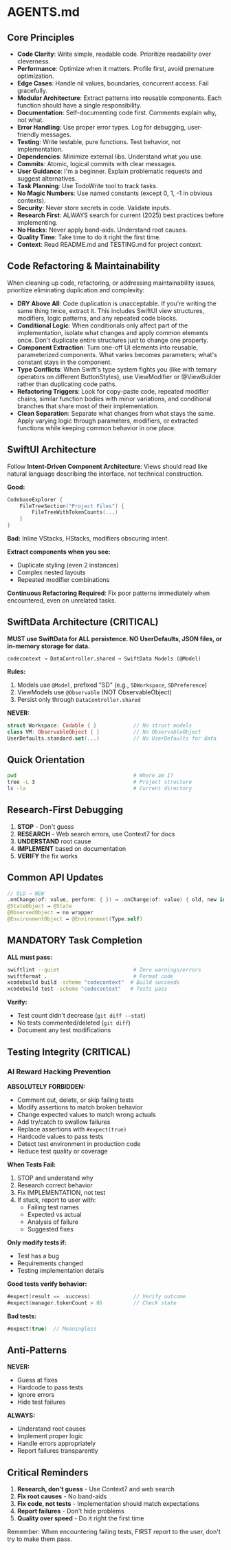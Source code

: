 # AGENTS.md

## Core Principles

- **Code Clarity**: Write simple, readable code. Prioritize readability over cleverness.
- **Performance**: Optimize when it matters. Profile first, avoid premature optimization.
- **Edge Cases**: Handle nil values, boundaries, concurrent access. Fail gracefully.
- **Modular Architecture**: Extract patterns into reusable components. Each function should have a single responsibility.
- **Documentation**: Self-documenting code first. Comments explain why, not what.
- **Error Handling**: Use proper error types. Log for debugging, user-friendly messages.
- **Testing**: Write testable, pure functions. Test behavior, not implementation.
- **Dependencies**: Minimize external libs. Understand what you use.
- **Commits**: Atomic, logical commits with clear messages.
- **User Guidance**: I'm a beginner. Explain problematic requests and suggest alternatives.
- **Task Planning**: Use TodoWrite tool to track tasks.
- **No Magic Numbers**: Use named constants (except 0, 1, -1 in obvious contexts).
- **Security**: Never store secrets in code. Validate inputs.
- **Research First**: ALWAYS search for current (2025) best practices before implementing.
- **No Hacks**: Never apply band-aids. Understand root causes.
- **Quality Time**: Take time to do it right the first time.
- **Context**: Read README.md and TESTING.md for project context.

## Code Refactoring & Maintainability

When cleaning up code, refactoring, or addressing maintainability issues, prioritize eliminating duplication and complexity:

- **DRY Above All**: Code duplication is unacceptable. If you're writing the same thing twice, extract it. This includes SwiftUI view structures, modifiers, logic patterns, and any repeated code blocks.
- **Conditional Logic**: When conditionals only affect part of the implementation, isolate what changes and apply common elements once. Don't duplicate entire structures just to change one property.
- **Component Extraction**: Turn one-off UI elements into reusable, parameterized components. What varies becomes parameters; what's constant stays in the component.
- **Type Conflicts**: When Swift's type system fights you (like with ternary operators on different ButtonStyles), use ViewModifier or @ViewBuilder rather than duplicating code paths.
- **Refactoring Triggers**: Look for copy-paste code, repeated modifier chains, similar function bodies with minor variations, and conditional branches that share most of their implementation.
- **Clean Separation**: Separate what changes from what stays the same. Apply varying logic through parameters, modifiers, or extracted functions while keeping common behavior in one place.

## SwiftUI Architecture

Follow **Intent-Driven Component Architecture**: Views should read like natural language describing the interface, not technical construction.

**Good:**

```swift
CodebaseExplorer {
    FileTreeSection("Project Files") {
        FileTreeWithTokenCounts(...)
    }
}
```

**Bad:** Inline VStacks, HStacks, modifiers obscuring intent.

**Extract components when you see:**

- Duplicate styling (even 2 instances)
- Complex nested layouts
- Repeated modifier combinations

**Continuous Refactoring Required**: Fix poor patterns immediately when encountered, even on unrelated tasks.

## SwiftData Architecture (CRITICAL)

**MUST use SwiftData for ALL persistence. NO UserDefaults, JSON files, or in-memory storage for data.**

```
codecontext → DataController.shared → SwiftData Models (@Model)
```

**Rules:**

1. Models use `@Model`, prefixed "SD" (e.g., `SDWorkspace`, `SDPreference`)
2. ViewModels use `@Observable` (NOT ObservableObject)
3. Persist only through `DataController.shared`

**NEVER:**

```swift
struct Workspace: Codable { }            // No struct models
class VM: ObservableObject { }           // No ObservableObject
UserDefaults.standard.set(...)           // No UserDefaults for data
```

## Quick Orientation

```bash
pwd                                      # Where am I?
tree -L 3                                # Project structure
ls -la                                   # Current directory
```

## Research-First Debugging

1. **STOP** - Don't guess
2. **RESEARCH** - Web search errors, use Context7 for docs
3. **UNDERSTAND** root cause
4. **IMPLEMENT** based on documentation
5. **VERIFY** the fix works

## Common API Updates

```swift
// OLD → NEW
.onChange(of: value, perform: { }) → .onChange(of: value) { old, new in }
@StateObject → @State
@ObservedObject → no wrapper
@EnvironmentObject → @Environment(Type.self)
```

## MANDATORY Task Completion

**ALL must pass:**

```bash
swiftlint --quiet                        # Zero warnings/errors
swiftformat .                            # Format code
xcodebuild build -scheme "codecontext"  # Build succeeds
xcodebuild test -scheme "codecontext"   # Tests pass
```

**Verify:**

- Test count didn't decrease (`git diff --stat`)
- No tests commented/deleted (`git diff`)
- Document any test modifications

## Testing Integrity (CRITICAL)

### AI Reward Hacking Prevention

**ABSOLUTELY FORBIDDEN:**

- Comment out, delete, or skip failing tests
- Modify assertions to match broken behavior
- Change expected values to match wrong actuals
- Add try/catch to swallow failures
- Replace assertions with `#expect(true)`
- Hardcode values to pass tests
- Detect test environment in production code
- Reduce test quality or coverage

**When Tests Fail:**

1. STOP and understand why
2. Research correct behavior
3. Fix IMPLEMENTATION, not test
4. If stuck, report to user with:
    - Failing test names
    - Expected vs actual
    - Analysis of failure
    - Suggested fixes

**Only modify tests if:**

- Test has a bug
- Requirements changed
- Testing implementation details

**Good tests verify behavior:**

```swift
#expect(result == .success)              // Verify outcome
#expect(manager.tokenCount > 0)          // Check state
```

**Bad tests:**

```swift
#expect(true)  // Meaningless
```

## Anti-Patterns

**NEVER:**

- Guess at fixes
- Hardcode to pass tests
- Ignore errors
- Hide test failures

**ALWAYS:**

- Understand root causes
- Implement proper logic
- Handle errors appropriately
- Report failures transparently

## Critical Reminders

1. **Research, don't guess** - Use Context7 and web search
2. **Fix root causes** - No band-aids
3. **Fix code, not tests** - Implementation should match expectations
4. **Report failures** - Don't hide problems
5. **Quality over speed** - Do it right the first time

Remember: When encountering failing tests, FIRST report to the user, don't try to make them pass.
